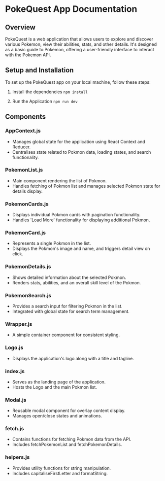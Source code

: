 # PokeQuest App Documentation

## Overview

PokeQuest is a web application that allows users to explore and discover various Pokemon, view their abilities, stats, and other details. It's designed as a basic guide to Pokemon, offering a user-friendly interface to interact with the Pokemon API.

## Setup and Installation

To set up the PokeQuest app on your local machine, follow these steps:

1. Install the dependencies
   `npm install`

2. Run the Application
   `npm run dev`

## Components

### AppContext.js

- Manages global state for the application using React Context and Reducer.
- Centralises state related to Pokmon data, loading states, and search functionality.

### PokemonList.js

- Main component rendering the list of Pokmon.
- Handles fetching of Pokmon list and manages selected Pokmon state for details display.

### PokemonCards.js

- Displays individual Pokmon cards with pagination functionality.
- Handles 'Load More' functionality for displaying additional Pokmon.

### PokemonCard.js

- Represents a single Pokmon in the list.
- Displays the Pokmon's image and name, and triggers detail view on click.

### PokemonDetails.js

- Shows detailed information about the selected Pokmon.
- Renders stats, abilities, and an overall skill level of the Pokmon.

### PokemonSearch.js

- Provides a search input for filtering Pokmon in the list.
- Integrated with global state for search term management.

### Wrapper.js

- A simple container component for consistent styling.

### Logo.js

- Displays the application's logo along with a title and tagline.

### index.js

- Serves as the landing page of the application.
- Hosts the Logo and the main Pokmon list.

### Modal.js

- Reusable modal component for overlay content display.
- Manages open/close states and animations.

### fetch.js

- Contains functions for fetching Pokmon data from the API.
- Includes fetchPokemonList and fetchPokemonDetails.

### helpers.js

- Provides utility functions for string manipulation.
- Includes capitaliseFirstLetter and formatString.
